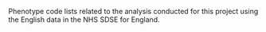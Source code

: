 Phenotype code lists related to the analysis conducted for this project using the English data in the NHS SDSE for England.

